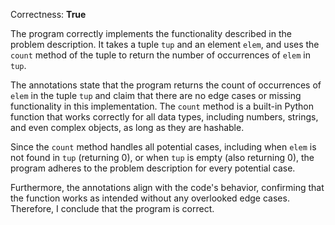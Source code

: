 Correctness: **True**

The program correctly implements the functionality described in the problem description. It takes a tuple `tup` and an element `elem`, and uses the `count` method of the tuple to return the number of occurrences of `elem` in `tup`. 

The annotations state that the program returns the count of occurrences of `elem` in the tuple `tup` and claim that there are no edge cases or missing functionality in this implementation. The `count` method is a built-in Python function that works correctly for all data types, including numbers, strings, and even complex objects, as long as they are hashable. 

Since the `count` method handles all potential cases, including when `elem` is not found in `tup` (returning 0), or when `tup` is empty (also returning 0), the program adheres to the problem description for every potential case. 

Furthermore, the annotations align with the code's behavior, confirming that the function works as intended without any overlooked edge cases. Therefore, I conclude that the program is correct.